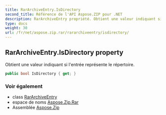 ```yaml
---
title: RarArchiveEntry.IsDirectory
second_title: Référence de l'API Aspose.ZIP pour .NET
description: RarArchiveEntry propriété. Obtient une valeur indiquant si lentrée représente le répertoire.
type: docs
weight: 30
url: /fr/net/aspose.zip.rar/rararchiveentry/isdirectory/
---
```

## RarArchiveEntry.IsDirectory property

Obtient une valeur indiquant si l'entrée représente le répertoire.

```csharp
public bool IsDirectory { get; }
```

### Voir également

* class [RarArchiveEntry](../)
* espace de noms [Aspose.Zip.Rar](../../rararchiveentry/)
* Assemblée [Aspose.Zip](../../../)


